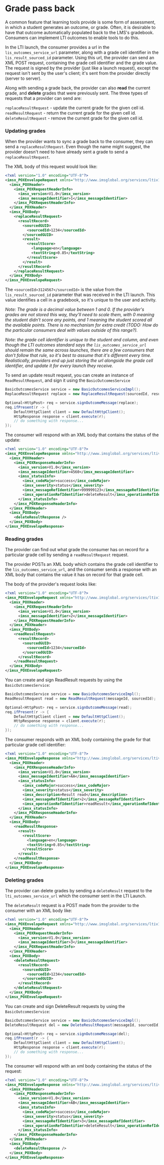 

# Grade pass back

A common feature that learning tools provide is some form of assessment, in which a student generates an outcome, or grade. Often, it is desirable to have that outcome automatically populated back to the LMS's gradebook. Consumers can implement LTI outcomes to enable tools to do this.

In the LTI launch, the consumer provides a url in the `lis_outcomes_service_url` parameter, along with a grade cell identifier in the `lis_result_sourced_id` parameter.
Using this url, the provider can send an XML POST request, containing the grade cell identifier and the grade value. The request is signed by the provider (just like a launch request), except the request isn't sent by the user's client; it's sent from the provider directly (server to server). 

Along with sending a grade back, the provider can also **read** the current grade, and **delete** grades that were previously sent. The three types of requests that a provider can send are:

`replaceResultRequest` - update the current grade for the given cell id.
`readResultRequest` - return the current grade for the given cell id.
`deleteResultRequest` - remove the current grade for the given cell id.

### Updating grades
When the provider wants to sync a grade back to the consumer, they can send a `replaceResultRequest`. Even though the name might suggest, the provider doesn't need to have already sent a grade to send a `replaceResultRequest`.

The XML body of this request would look like:

```xml
<?xml version="1.0" encoding="UTF-8"?>
<imsx_POXEnvelopeRequest xmlns="http://www.imsglobal.org/services/ltiv1p1/xsd/imsoms_v1p0">
  <imsx_POXHeader>
    <imsx_POXRequestHeaderInfo>
      <imsx_version>V1.0</imsx_version>
      <imsx_messageIdentifier>1</imsx_messageIdentifier>
    </imsx_POXRequestHeaderInfo>
  </imsx_POXHeader>
  <imsx_POXBody>
    <replaceResultRequest>
      <resultRecord>
        <sourcedGUID>
          <sourcedId>1234</sourcedId>
        </sourcedGUID>
        <result>
          <resultScore>
            <language>en</language>
            <textString>0.85</textString>
          </resultScore>
        </result>
      </resultRecord>
    </replaceResultRequest>
  </imsx_POXBody>
</imsx_POXEnvelopeRequest>
```

The `<sourcedId>3124567</sourcedId>` is the value from the `lis_result_sourced_id` parameter that was received in the LTI launch. This value identifies a cell in a gradebook, so it's unique to the user and activity.

*Note: The grade is a decimal value between 1 and 0. If the provider's grades are not stored this way, they'll need to scale them, with 0 meaning the student didn't score any points, and 1 meaning the student scored all the available points. There is no mechanism for extra credit (TODO: How do the particular consumers deal with values outside of this range?).*

*Note: the grade cell identifier is unique to the student and column, and even though the LTI outcomes standard says the `lis_outcomes_service_url` _should_ remain the same across launches, there are a few consumers that don't follow that rule, so it's best to assume that it's different every time. Realistically, providers end up just storing the url alongside the grade cell identifier, and update it for every launch they receive.*

To send an update result request, you can create an instance of `ReadResultRequest`, and sign it using the `BasicOutcomesService`

```java
BasicOutcomesService service = new BasicOutcomesServiceImpl();
ReplaceResultRequest replace = new ReplaceResultRequest(sourcedId, resultScore, messageId);

Optional<HttpPost> req = service.signOutcomeMessage(replace);
req.ifPresent(r -> {
    DefaultHttpClient client = new DefaultHttpClient();  
    HttpResponse response = client.execute(r);
    // do something with response...
});
```

The consumer will respond with an XML body that contains the status of the update:

```xml
<?xml version="1.0" encoding="UTF-8"?>
<imsx_POXEnvelopeResponse xmlns="http://www.imsglobal.org/services/ltiv1p1/xsd/imsoms_v1p0">
  <imsx_POXHeader>
    <imsx_POXResponseHeaderInfo>
      <imsx_version>V1.0</imsx_version>
      <imsx_messageIdentifier>4560</imsx_messageIdentifier>
      <imsx_statusInfo>
        <imsx_codeMajor>success</imsx_codeMajor>
        <imsx_severity>status</imsx_severity>
        <imsx_messageRefIdentifier>999999123</imsx_messageRefIdentifier>
        <imsx_operationRefIdentifier>deleteResult</imsx_operationRefIdentifier>
      </imsx_statusInfo>
    </imsx_POXResponseHeaderInfo>
  </imsx_POXHeader>
  <imsx_POXBody>
    <deleteResultResponse />
  </imsx_POXBody>
</imsx_POXEnvelopeResponse>
```

### Reading grades
The provider can find out what grade the consumer has on record for a particular grade cell by sending a `readResultRequest` request.

The provider POSTs an XML body which contains the grade cell identifier to the `lis_outcomes_service_url`, and the consumer sends a response with an XML body that contains the value it has on record for that grade cell.

The body of the provider's request looks like: 
```xml
<?xml version="1.0" encoding="UTF-8"?>
<imsx_POXEnvelopeRequest xmlns="http://www.imsglobal.org/services/ltiv1p1/xsd/imsoms_v1p0">
  <imsx_POXHeader>
    <imsx_POXRequestHeaderInfo>
      <imsx_version>V1.0</imsx_version>
      <imsx_messageIdentifier>2</imsx_messageIdentifier>
    </imsx_POXRequestHeaderInfo>
  </imsx_POXHeader>
  <imsx_POXBody>
    <readResultRequest>
      <resultRecord>
        <sourcedGUID>
          <sourcedId>1234</sourcedId>
        </sourcedGUID>
      </resultRecord>
    </readResultRequest>
  </imsx_POXBody>
</imsx_POXEnvelopeRequest>
```

You can create and sign ReadResult requests by using the `BasicOutcomesService`:

```java
BasicOutcomesService service = new BasicOutcomesServiceImpl();
ReadResultRequest read = new ReadResultRequest(messageId, sourcedId);

Optional<HttpPost> req = service.signOutcomeMessage(read);
req.ifPresent(r -> {
    DefaultHttpClient client = new DefaultHttpClient();  
    HttpResponse response = client.execute(r);
    // do something with response...
});
```

The consumer responds with an XML body containing the grade for that particular grade cell identifier:

```xml
<?xml version="1.0" encoding="UTF-8"?>
<imsx_POXEnvelopeResponse xmlns="http://www.imsglobal.org/services/ltiv1p1/xsd/imsoms_v1p0">
  <imsx_POXHeader>
    <imsx_POXResponseHeaderInfo>
      <imsx_version>V1.0</imsx_version>
      <imsx_messageIdentifier>AA</imsx_messageIdentifier>
      <imsx_statusInfo>
        <imsx_codeMajor>success</imsx_codeMajor>
        <imsx_severity>status</imsx_severity>
        <imsx_description>Result read</imsx_description>
        <imsx_messageRefIdentifier>2</imsx_messageRefIdentifier>
        <imsx_operationRefIdentifier>readResult</imsx_operationRefIdentifier>
      </imsx_statusInfo>
    </imsx_POXResponseHeaderInfo>
  </imsx_POXHeader>
  <imsx_POXBody>
    <readResultResponse>
      <result>
        <resultScore>
          <language>en</language>
          <textString>0.85</textString>
        </resultScore>
      </result>
    </readResultResponse>
  </imsx_POXBody>
</imsx_POXEnvelopeResponse>
```

### Deleting grades
The provider can delete grades by sending a `deleteResult` request to the `lti_outcomes_service_url` which the consumer sent in the LTI Launch.

The `deleteResult` request is a POST made from the provider to the consumer with an XML body like:

```xml
<?xml version="1.0" encoding="UTF-8"?>
<imsx_POXEnvelopeRequest xmlns="http://www.imsglobal.org/services/ltiv1p1/xsd/imsoms_v1p0">
  <imsx_POXHeader>
    <imsx_POXRequestHeaderInfo>
      <imsx_version>V1.0</imsx_version>
      <imsx_messageIdentifier>3</imsx_messageIdentifier>
    </imsx_POXRequestHeaderInfo>
  </imsx_POXHeader>
  <imsx_POXBody>
    <deleteResultRequest>
      <resultRecord>
        <sourcedGUID>
          <sourcedId>1234</sourcedId>
        </sourcedGUID>
      </resultRecord>
    </deleteResultRequest>
  </imsx_POXBody>
</imsx_POXEnvelopeRequest>
```

You can create and sign DeleteResult requests by using the `BasicOutcomesService`:

```java
BasicOutcomesService service = new BasicOutcomesServiceImpl();
DeleteResultRequest del = new DeleteResultRequest(messageId, sourcedId);

Optional<HttpPost> req = service.signOutcomeMessage(del);
req.ifPresent(r -> {
    DefaultHttpClient client = new DefaultHttpClient();  
    HttpResponse response = client.execute(r);
    // do something with response...
});
```

The consumer will respond with an xml body containing the status of the request:

```xml
<?xml version="1.0" encoding="UTF-8"?>
<imsx_POXEnvelopeResponse xmlns="http://www.imsglobal.org/services/ltiv1p1/xsd/imsoms\_v1p0">
  <imsx_POXHeader>
    <imsx_POXResponseHeaderInfo>
      <imsx_version>V1.0</imsx_version>
      <imsx_messageIdentifier>AB</imsx_messageIdentifier>
      <imsx_statusInfo>
        <imsx_codeMajor>success</imsx_codeMajor>
        <imsx_severity>status</imsx_severity>
        <imsx_messageRefIdentifier>3</imsx_messageRefIdentifier>
        <imsx_operationRefIdentifier>deleteResult</imsx_operationRefIdentifier>
      </imsx_statusInfo>
    </imsx_POXResponseHeaderInfo>
  </imsx_POXHeader>
  <imsx_POXBody>
    <deleteResultResponse />
  </imsx_POXBody>
</imsx_POXEnvelopeResponse>
```

